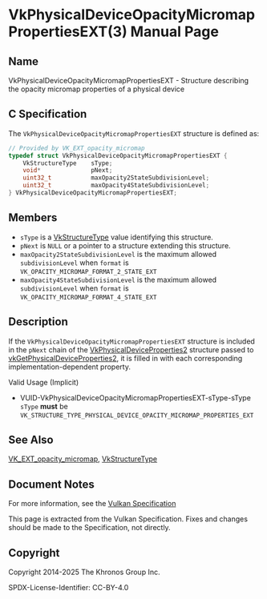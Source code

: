 # VkPhysicalDeviceOpacityMicromapPropertiesEXT(3) Manual Page

## Name

VkPhysicalDeviceOpacityMicromapPropertiesEXT - Structure describing the opacity micromap properties of a physical device



## [](#_c_specification)C Specification

The `VkPhysicalDeviceOpacityMicromapPropertiesEXT` structure is defined as:

```c++
// Provided by VK_EXT_opacity_micromap
typedef struct VkPhysicalDeviceOpacityMicromapPropertiesEXT {
    VkStructureType    sType;
    void*              pNext;
    uint32_t           maxOpacity2StateSubdivisionLevel;
    uint32_t           maxOpacity4StateSubdivisionLevel;
} VkPhysicalDeviceOpacityMicromapPropertiesEXT;
```

## [](#_members)Members

- `sType` is a [VkStructureType](https://registry.khronos.org/vulkan/specs/latest/man/html/VkStructureType.html) value identifying this structure.
- `pNext` is `NULL` or a pointer to a structure extending this structure.
- `maxOpacity2StateSubdivisionLevel` is the maximum allowed `subdivisionLevel` when `format` is `VK_OPACITY_MICROMAP_FORMAT_2_STATE_EXT`
- `maxOpacity4StateSubdivisionLevel` is the maximum allowed `subdivisionLevel` when `format` is `VK_OPACITY_MICROMAP_FORMAT_4_STATE_EXT`

## [](#_description)Description

If the `VkPhysicalDeviceOpacityMicromapPropertiesEXT` structure is included in the `pNext` chain of the [VkPhysicalDeviceProperties2](https://registry.khronos.org/vulkan/specs/latest/man/html/VkPhysicalDeviceProperties2.html) structure passed to [vkGetPhysicalDeviceProperties2](https://registry.khronos.org/vulkan/specs/latest/man/html/vkGetPhysicalDeviceProperties2.html), it is filled in with each corresponding implementation-dependent property.

Valid Usage (Implicit)

- [](#VUID-VkPhysicalDeviceOpacityMicromapPropertiesEXT-sType-sType)VUID-VkPhysicalDeviceOpacityMicromapPropertiesEXT-sType-sType  
  `sType` **must** be `VK_STRUCTURE_TYPE_PHYSICAL_DEVICE_OPACITY_MICROMAP_PROPERTIES_EXT`

## [](#_see_also)See Also

[VK\_EXT\_opacity\_micromap](https://registry.khronos.org/vulkan/specs/latest/man/html/VK_EXT_opacity_micromap.html), [VkStructureType](https://registry.khronos.org/vulkan/specs/latest/man/html/VkStructureType.html)

## [](#_document_notes)Document Notes

For more information, see the [Vulkan Specification](https://registry.khronos.org/vulkan/specs/latest/html/vkspec.html#VkPhysicalDeviceOpacityMicromapPropertiesEXT)

This page is extracted from the Vulkan Specification. Fixes and changes should be made to the Specification, not directly.

## [](#_copyright)Copyright

Copyright 2014-2025 The Khronos Group Inc.

SPDX-License-Identifier: CC-BY-4.0